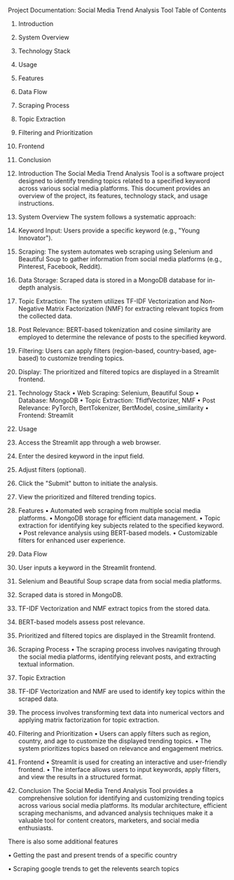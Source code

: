 Project Documentation: Social Media Trend Analysis Tool
Table of Contents
  1.	Introduction
  2.	System Overview
  3.	Technology Stack
  4.	Usage
  5.	Features
  6.	Data Flow
  7.	Scraping Process
  8.	Topic Extraction
  9.	Filtering and Prioritization
  10.	Frontend
  11.	Conclusion
1. Introduction
  The Social Media Trend Analysis Tool is a software project designed to identify trending topics related to a specified keyword across various social media platforms. This document provides an overview of the project, its features, technology stack, and usage instructions.
2. System Overview
  The system follows a systematic approach:
  1.	Keyword Input: Users provide a specific keyword (e.g., "Young Innovator").
  2.	Scraping: The system automates web scraping using Selenium and Beautiful Soup to gather information from social media platforms (e.g., Pinterest, Facebook, Reddit).
  3.	Data Storage: Scraped data is stored in a MongoDB database for in-depth analysis.
  4.	Topic Extraction: The system utilizes TF-IDF Vectorization and Non-Negative Matrix Factorization (NMF) for extracting relevant topics from the collected data.
  5.	Post Relevance: BERT-based tokenization and cosine similarity are employed to determine the relevance of posts to the specified keyword.
  6.	Filtering: Users can apply filters (region-based, country-based, age-based) to customize trending topics.
  7.	Display: The prioritized and filtered topics are displayed in a Streamlit frontend.
3. Technology Stack
  •	Web Scraping: Selenium, Beautiful Soup
  •	Database: MongoDB
  •	Topic Extraction: TfidfVectorizer, NMF
  •	Post Relevance: PyTorch, BertTokenizer, BertModel, cosine_similarity
  •	Frontend: Streamlit
4. Usage
  1.	Access the Streamlit app through a web browser.
  2.	Enter the desired keyword in the input field.
  3.	Adjust filters (optional).
  4.	Click the "Submit" button to initiate the analysis.
  5.	View the prioritized and filtered trending topics.
5. Features
  •	Automated web scraping from multiple social media platforms.
  •	MongoDB storage for efficient data management.
  •	Topic extraction for identifying key subjects related to the specified keyword.
  •	Post relevance analysis using BERT-based models.
  •	Customizable filters for enhanced user experience.

6. Data Flow
  1.	User inputs a keyword in the Streamlit frontend.
  2.	Selenium and Beautiful Soup scrape data from social media platforms.
  3.	Scraped data is stored in MongoDB.
  4.	TF-IDF Vectorization and NMF extract topics from the stored data.
  5.	BERT-based models assess post relevance.
  6.	Prioritized and filtered topics are displayed in the Streamlit frontend.

7. Scraping Process
  •	The scraping process involves navigating through the social media platforms, identifying relevant posts, and extracting textual information.
8. Topic Extraction
  1.	TF-IDF Vectorization and NMF are used to identify key topics within the scraped data.
  2.	The process involves transforming text data into numerical vectors and applying matrix factorization for topic extraction.
9. Filtering and Prioritization
  •	Users can apply filters such as region, country, and age to customize the displayed trending topics.
  •	The system prioritizes topics based on relevance and engagement metrics.
10. Frontend
  •	Streamlit is used for creating an interactive and user-friendly frontend.
  •	The interface allows users to input keywords, apply filters, and view the results in a structured format.

11. Conclusion
  The Social Media Trend Analysis Tool provides a comprehensive solution for identifying and customizing trending topics across various social media platforms. Its modular architecture, efficient scraping mechanisms, and advanced analysis techniques make it a valuable tool for content creators, marketers, and social media enthusiasts.


There is also some additional features

 • Getting the past and present trends of a specific country
 
 • Scraping google trends to get the relevents search topics

